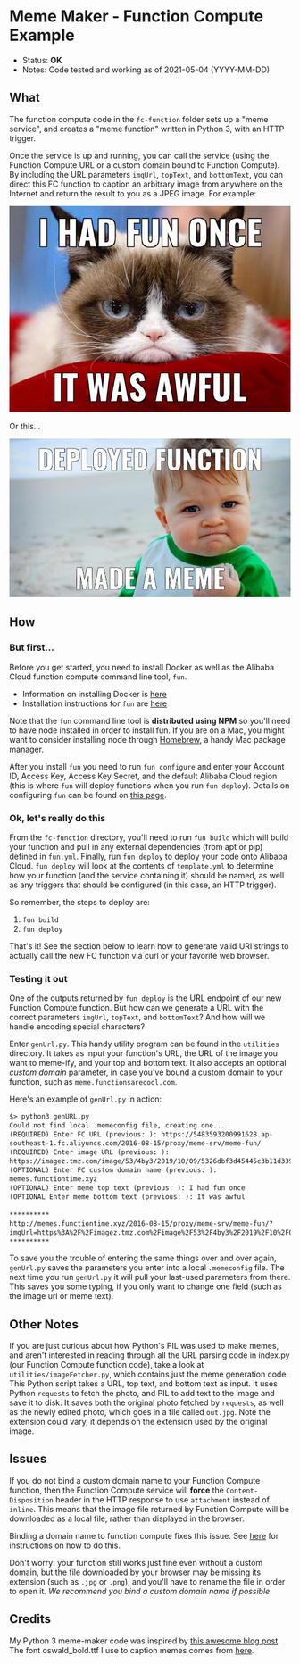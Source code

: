 # Meme Maker - Function Compute Example

- Status: **OK**
- Notes: Code tested and working as of 2021-05-04 (YYYY-MM-DD)

## What

The function compute code in the `fc-function` folder sets up a "meme service", and creates a "meme function" written in Python 3, with an HTTP trigger.

Once the service is up and running, you can call the service (using the Function Compute URL or a custom domain bound to Function Compute). By including the URL parameters `imgUrl`, `topText`, and `bottomText`, you can direct this FC function to caption an arbitrary image from anywhere on the Internet and return the result to you as a JPEG image. For example:

![A Very Grumpy Cat...](meme.jpeg)

Or this...

![What A Successful Young Man](meme2.jpeg)

## How

### But first...

Before you get started, you need to install Docker as well as the Alibaba Cloud function compute command line tool, `fun`. 

- Information on installing Docker is [here](https://docs.docker.com/get-docker/)
- Installation instructions for `fun` are [here](https://www.alibabacloud.com/help/doc-detail/161136.htm)

Note that the `fun` command line tool is **distributed using NPM** so you'll need to have node installed in order to install fun. If you are on a Mac, you might want to consider installing node through [Homebrew](https://brew.sh/), a handy Mac package manager.

After you install `fun` you need to run `fun configure` and enter your Account ID, Access Key, Access Key Secret, and the default Alibaba Cloud region (this is where `fun` will deploy functions when you run `fun deploy`). Details on configuring `fun` can be found on [this page](https://www.alibabacloud.com/help/doc-detail/146702.htm). 

### Ok, let's really do this

From the `fc-function` directory, you'll need to run `fun build` which will build your function and pull in any external dependencies (from apt or pip) defined in `fun.yml`. Finally, run `fun deploy` to deploy your code onto Alibaba Cloud. `fun deploy` will look at the contents of `template.yml` to determine how your function (and the service containing it) should be named, as well as any triggers that should be configured (in this case, an HTTP trigger). 

So remember, the steps to deploy are:

1. `fun build`
2. `fun deploy`

That's it! See the section below to learn how to generate valid URI strings to actually call the new FC function via curl or your favorite web browser.

### Testing it out

One of the outputs returned by `fun deploy` is the URL endpoint of our new Function Compute function. But how can we generate a URL with the correct parameters `imgUrl`, `topText`, and `bottomText`? And how will we handle encoding special characters? 

Enter `genUrl.py`. This handy utility program can be found in the `utilities` directory. It takes as input your function's URL, the URL of the image you want to meme-ify, and your top and bottom text. It also accepts an optional *custom domain* parameter, in case you've bound a custom domain to your function, such as `meme.functionsarecool.com`. 

Here's an example of `genUrl.py` in action:

```
$> python3 genURL.py
Could not find local .memeconfig file, creating one...
(REQUIRED) Enter FC URL (previous: ): https://5483593200991628.ap-southeast-1.fc.aliyuncs.com/2016-08-15/proxy/meme-srv/meme-fun/
(REQUIRED) Enter image URL (previous: ): https://imagez.tmz.com/image/53/4by3/2019/10/09/5326dbf3d45445c3b11d33994cc4728d_md.jpg
(OPTIONAL) Enter FC custom domain name (previous: ): memes.functiontime.xyz
(OPTIONAL) Enter meme top text (previous: ): I had fun once
(OPTIONAL Enter meme bottom text (previous: ): It was awful

**********
http://memes.functiontime.xyz/2016-08-15/proxy/meme-srv/meme-fun/?imgUrl=https%3A%2F%2Fimagez.tmz.com%2Fimage%2F53%2F4by3%2F2019%2F10%2F09%2F5326dbf3d45445c3b11d33994cc4728d_md.jpg&topText=I+had+fun+once&bottomText=It+was+awful
**********
```

To save you the trouble of entering the same things over and over again, `genUrl.py` saves the parameters you enter into a local `.memeconfig` file. The next time you run `genUrl.py` it will pull your last-used parameters from there. This saves you some typing, if you only want to change one field (such as the image url or meme text).

## Other Notes

If you are just curious about how Python's PIL was used to make memes, and aren't interested in reading  through all the URL parsing code in index.py (our Function Compute function code), take a look at `utilities/imageFetcher.py`, which contains just the meme generation code. This Python script takes a URL, top text, and bottom text as input. It uses Python `requests` to fetch the photo, and PIL to add text to the image and save it to disk. It saves both the original photo fetched by `requests`, as well as the newly edited photo, which goes in a file called `out.jpg`. Note the extension could vary, it depends on the extension used by the original image. 

## Issues

If you do not bind a custom domain name to your Function Compute function, then the Function Compute service will **force** the `Content-Disposition` header in the HTTP response to use `attachment` instead of `inline`. This means that the image file returned by Function Compute will be downloaded as a local file, rather than displayed in the browser.

Binding a domain name to function compute fixes this issue. See [here](https://www.alibabacloud.com/help/doc-detail/90722.htm) for instructions on how to do this.

Don't worry: your function still works just fine even without a custom domain, but the file downloaded by your browser may be missing its extension (such as `.jpg` or `.png`), and you'll have to rename the file in order to open it. *We recommend you bind a custom domain name if possible*.

## Credits

My Python 3 meme-maker code was inspired by [this awesome blog post](https://blog.lipsumarium.com/caption-memes-in-python/). The font oswald_bold.ttf I use to caption memes comes from [here](https://fonts.google.com/specimen/Oswald).

